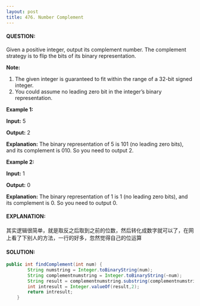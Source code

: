 ```yaml
---
layout: post
title: 476. Number Complement
---
```


#### QUESTION:

Given a positive integer, output its complement number. The complement strategy is to flip the bits of its binary representation.

**Note:**

1. The given integer is guaranteed to fit within the range of a 32-bit signed integer.
2. You could assume no leading zero bit in the integer’s binary representation.

**Example 1:**

**Input:** 5

**Output:** 2

**Explanation:** The binary representation of 5 is 101 (no leading zero bits), and its complement is 010. So you need to output 2.

**Example 2:**

**Input:** 1

**Output:** 0

**Explanation:** The binary representation of 1 is 1 (no leading zero bits), and its complement is 0. So you need to output 0.

#### EXPLANATION:

其实逻辑很简单，就是取反之后取到之前的位数，然后转化成数字就可以了，在网上看了下别人的方法，一行的好多，忽然觉得自己的位运算

#### SOLUTION:

```java
public int findComplement(int num) {
        String numstring = Integer.toBinaryString(num);
        String complementnumstring = Integer.toBinaryString(~num);
        String result = complementnumstring.substring(complementnumstring.length()-numstring.length(),complementnumstring.length());
        int intresult = Integer.valueOf(result,2);
        return intresult;
    }
```

